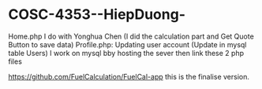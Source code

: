 # COSC-4353--HiepDuong-
Home.php I do with Yonghua Chen (I did the calculation part and Get Quote Button to save data)
Profile.php: Updating user account (Update in mysql table Users)
I work on mysql bby hosting the sever then link these 2 php files

https://github.com/FuelCalculation/FuelCal-app this is the finalise version.
